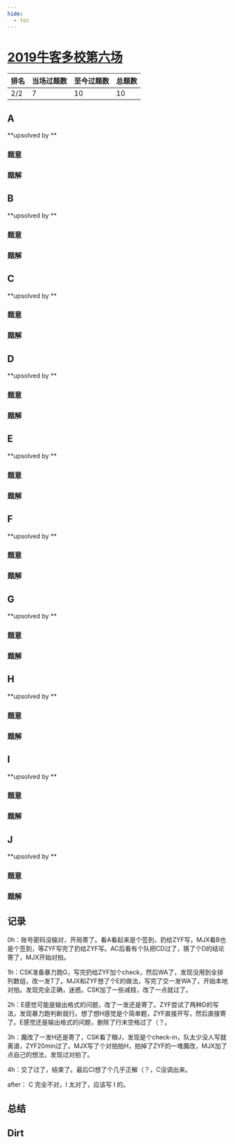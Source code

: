 ```yaml
---
hide:
  - toc
---
```


# [2019牛客多校第六场](https://codeforces.com/gym/344373)

| 排名 | 当场过题数 | 至今过题数 | 总题数 |
| ---- | ---------- | ---------- | ------ |
| 2/2  | 7          | 10         | 10     |

## **A**

**upsolved by **

### 题意



### 题解



## **B**

**upsolved by **

### 题意



### 题解



## **C**

**upsolved by **

### 题意



### 题解



## **D**

**upsolved by **

### 题意



### 题解



## **E**

**upsolved by **

### 题意



### 题解



## **F**

**upsolved by **

### 题意



### 题解



## **G**

**upsolved by **

### 题意



### 题解



## **H**

**upsolved by **

### 题意



### 题解



## **I**

**upsolved by **

### 题意



### 题解



## **J**

**upsolved by **

### 题意



### 题解



## **记录**

0h：账号密码没输对，开局寄了。看A看起来是个签到，扔给ZYF写，MJX看B也是个签到，等ZYF写完了扔给ZYF写。AC后看有个队把CD过了，猜了个D的结论寄了，MJX开始对拍。

1h：CSK准备暴力跑G，写完扔给ZYF加个check，然后WA了，发现没用到全排列数组，改一发T了。MJX和ZYF想了个E的做法，写完了交一发WA了，开始本地对拍。发现完全正确，迷惑。CSK加了一些减枝，改了一点就过了。

2h：E感觉可能是输出格式的问题，改了一发还是寄了。ZYF尝试了两种D的写法，发现暴力跑判断就行。想了想H感觉是个简单题，ZYF直接开写，然后直接寄了。E感觉还是输出格式的问题，删除了行末空格过了（？。

3h：魔改了一发H还是寄了，CSK看了眼J，发现是个check-in，队太少没人写就离谱，ZYF20min过了。MJX写了个对拍拍H，拍掉了ZYF的一堆魔改，MJX加了点自己的想法，发现过对拍了。

4h：交了过了，结束了。最后CI想了个几乎正解（？，C没调出来。

after： C 完全不对，I 太对了，应该写 I 的。

## **总结**

## **Dirt**



